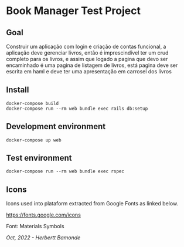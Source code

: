 # Book Manager Test Project

## Goal

Construir um aplicação com login e criação de contas funcional,
a aplicação deve gerenciar livros, então é imprescindível ter um crud completo para os livros,
e assim que logado a pagina que devo ser encaminhado é uma pagina de listagem de livros, está pagina deve ser escrita em haml e deve ter uma apresentação em carrosel dos livros

## Install
```
docker-compose build
docker-compose run --rm web bundle exec rails db:setup
```

## Development environment
```
docker-compose up web
```

## Test environment
```
docker-compose run --rm web bundle exec rspec
```

## Icons

Icons used into plataform extracted from Google Fonts as linked below.

https://fonts.google.com/icons

Font: Materials Symbols

*Oct, 2022 - Herbertt Bamonde*
